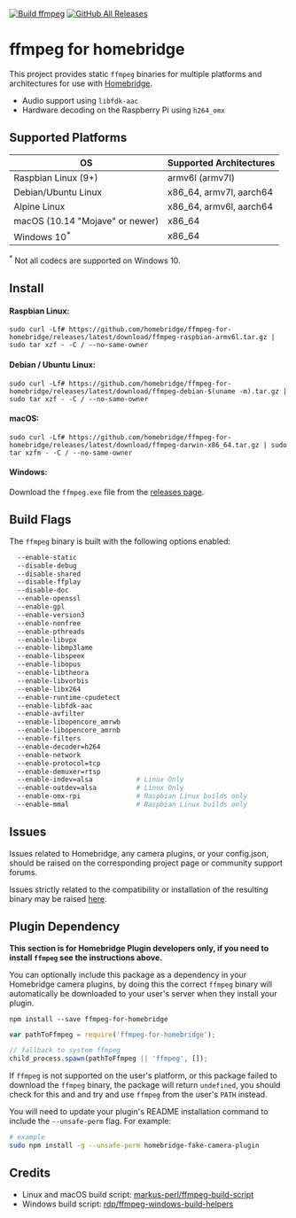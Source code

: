 [![Build ffmpeg](https://github.com/homebridge/ffmpeg-for-homebridge/workflows/Build%20ffmpeg/badge.svg)](https://github.com/homebridge/ffmpeg-for-homebridge/actions)
[![GitHub All Releases](https://img.shields.io/github/downloads/homebridge/ffmpeg-for-homebridge/total)](https://somsubhra.com/github-release-stats/?username=homebridge&repository=ffmpeg-for-homebridge)

# ffmpeg for homebridge

This project provides static `ffmpeg` binaries for multiple platforms and architectures for use with [Homebridge](https://github.com/nfarina/homebridge).

* Audio support using `libfdk-aac`
* Hardware decoding on the Raspberry Pi using `h264_omx`

## Supported Platforms

| OS                              | Supported Architectures |
|---------------------------------|-------------------------|
| Raspbian Linux (9+)             | armv6l (armv7l)         |
| Debian/Ubuntu Linux             | x86_64, armv7l, aarch64 |
| Alpine Linux                    | x86_64, armv6l, aarch64 |
| macOS (10.14 "Mojave" or newer) | x86_64                  |
| Windows 10<sup>*</sup>          | x86_64                  |

<sup>*</sup> Not all codecs are supported on Windows 10.

## Install

#### Raspbian Linux:

```
sudo curl -Lf# https://github.com/homebridge/ffmpeg-for-homebridge/releases/latest/download/ffmpeg-raspbian-armv6l.tar.gz | sudo tar xzf - -C / --no-same-owner
```

#### Debian / Ubuntu Linux:

```
sudo curl -Lf# https://github.com/homebridge/ffmpeg-for-homebridge/releases/latest/download/ffmpeg-debian-$(uname -m).tar.gz | sudo tar xzf - -C / --no-same-owner
```

#### macOS:

```
sudo curl -Lf# https://github.com/homebridge/ffmpeg-for-homebridge/releases/latest/download/ffmpeg-darwin-x86_64.tar.gz | sudo tar xzfm - -C / --no-same-owner
```

#### Windows:

Download the `ffmpeg.exe` file from the [releases page](https://github.com/homebridge/ffmpeg-for-homebridge/releases/latest).

## Build Flags

The `ffmpeg` binary is built with the following options enabled:

```bash
  --enable-static
  --disable-debug
  --disable-shared
  --disable-ffplay
  --disable-doc
  --enable-openssl
  --enable-gpl
  --enable-version3
  --enable-nonfree
  --enable-pthreads
  --enable-libvpx
  --enable-libmp3lame
  --enable-libspeex
  --enable-libopus
  --enable-libtheora
  --enable-libvorbis
  --enable-libx264
  --enable-runtime-cpudetect
  --enable-libfdk-aac
  --enable-avfilter
  --enable-libopencore_amrwb
  --enable-libopencore_amrnb
  --enable-filters
  --enable-decoder=h264
  --enable-network
  --enable-protocol=tcp
  --enable-demuxer=rtsp
  --enable-indev=alsa           # Linux Only
  --enable-outdev=alsa          # Linux Only
  --enable-omx-rpi              # Raspbian Linux builds only
  --enable-mmal                 # Raspbian Linux builds only
  ```

## Issues

Issues related to Homebridge, any camera plugins, or your config.json, should be raised on the corresponding project page or community support forums.

Issues strictly related to the compatibility or installation of the resulting binary may be raised [here](https://github.com/homebridge/ffmpeg-for-homebridge/issues).

## Plugin Dependency

**This section is for Homebridge Plugin developers only, if you need to install `ffmpeg` see the instructions above.**

You can optionally include this package as a dependency in your Homebridge camera plugins, by doing this the correct `ffmpeg` binary will automatically be downloaded to your user's server when they install your plugin.

```
npm install --save ffmpeg-for-homebridge
```

```js
var pathToFfmpeg = require('ffmpeg-for-homebridge');

// fallback to system ffmpeg
child_process.spawn(pathToFfmpeg || 'ffmpeg', []);
```

If `ffmpeg` is not supported on the user's platform, or this package failed to download the `ffmpeg` binary, the package will return `undefined`, you should check for this and and try and use `ffmpeg` from the user's `PATH` instead.

You will need to update your plugin's README installation command to include the `--unsafe-perm` flag. For example:

```bash
# example 
sudo npm install -g --unsafe-perm homebridge-fake-camera-plugin
```

## Credits

* Linux and macOS build script: [markus-perl/ffmpeg-build-script](https://github.com/markus-perl/ffmpeg-build-script)
* Windows build script: [rdp/ffmpeg-windows-build-helpers](https://github.com/rdp/ffmpeg-windows-build-helpers)